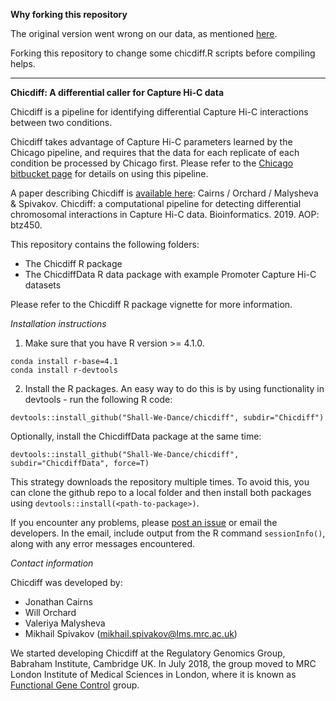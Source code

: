 **Why forking this repository**

The original version went wrong on our data, as mentioned [here](https://github.com/RegulatoryGenomicsGroup/chicdiff/issues/10).

Forking this repository to change some chicdiff.R scripts before compiling helps.

---

**Chicdiff: A differential caller for Capture Hi-C data** 

Chicdiff is a pipeline for identifying differential Capture Hi-C interactions between two conditions. 

Chicdiff takes advantage of Capture Hi-C parameters learned by the Chicago pipeline, and requires that the data for each replicate of each condition be processed by Chicago first. Please refer to the [Chicago bitbucket page](http://www.bitbucket.org/chicagoTeam/chicago) for details on using this pipeline.

A paper describing Chicdiff is [available here](https://doi.org/10.1093/bioinformatics/btz450): Cairns / Orchard / Malysheva & Spivakov. Chicdiff: a computational pipeline for detecting differential chromosomal interactions in Capture Hi-C data. Bioinformatics. 2019. AOP: btz450.


This repository contains the following folders:

- The Chicdiff R package     
- The ChicdiffData R data package with example Promoter Capture Hi-C datasets

Please refer to the Chicdiff R package vignette for more information.

*Installation instructions*

1. Make sure that you have R version >= 4.1.0. 

```
conda install r-base=4.1
conda install r-devtools
```

2. Install the R packages. An easy way to do this is by using functionality in devtools - run the following R code:

```{r}
devtools::install_github("Shall-We-Dance/chicdiff", subdir="Chicdiff")
```

Optionally, install the ChicdiffData package at the same time:

```{r}
devtools::install_github("Shall-We-Dance/chicdiff", subdir="ChicdiffData", force=T)
```

This strategy downloads the repository multiple times. To avoid this, you can clone the github repo to a local folder and then install both packages using ``devtools::install(<path-to-package>)``.

If you encounter any problems, please [post an issue](https://github.com/RegulatoryGenomicsGroup/chicdiff/issues) or email the developers. In the email, include output from the R command ``sessionInfo()``, along with any error messages encountered.


*Contact information*

Chicdiff was developed by:

- Jonathan Cairns 
- Will Orchard
- Valeriya Malysheva
- Mikhail Spivakov ([mikhail.spivakov@lms.mrc.ac.uk](mailto:mikhail.spivakov@lms.mrc.ac.uk))

We started developing Chicdiff at the Regulatory Genomics Group, Babraham Institute, Cambridge UK. In July 2018, the group moved to MRC London Institute of Medical Sciences in London, where it is known as [Functional Gene Control](http://www.lms.mrc.ac.uk/groups/functional-gene-control) group.
